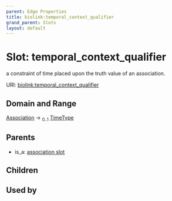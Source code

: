 ```yaml
---
parent: Edge Properties
title: biolink:temporal_context_qualifier
grand_parent: Slots
layout: default
---
```


# Slot: temporal_context_qualifier


a constraint of time placed upon the truth value of an association.

URI: [biolink:temporal_context_qualifier](https://w3id.org/biolink/vocab/temporal_context_qualifier)

## Domain and Range

[Association](Association.md) ->  <sub>0..1</sub> [TimeType](types/TimeType.md)

## Parents

 *  is_a: [association slot](association_slot.md)

## Children


## Used by

